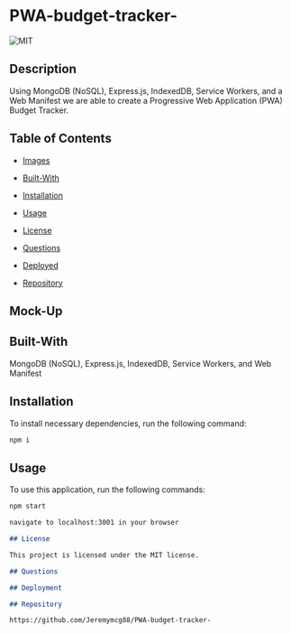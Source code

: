 # PWA-budget-tracker-
![MIT](https://img.shields.io/badge/license-MIT-green.svg)

## Description

Using MongoDB (NoSQL), Express.js, IndexedDB, Service Workers, and a Web Manifest we are able to create a Progressive Web Application (PWA) Budget Tracker.


## Table of Contents

* [Images](#images)

* [Built-With](#built-with)

* [Installation](#installation)

* [Usage](#usage)

* [License](#license)

* [Questions](#questions)

* [Deployed](#deployed)

* [Repository](#repository)

## Mock-Up

## Built-With

MongoDB (NoSQL), Express.js, IndexedDB, Service Workers, and Web Manifest

## Installation

To install necessary dependencies, run the following command:
```md
npm i
```
## Usage

To use this application, run the following commands:
```md
npm start

navigate to localhost:3001 in your browser

## License

This project is licensed under the MIT license.

## Questions

## Deployment

## Repository

https://github.com/Jeremymcg88/PWA-budget-tracker-
